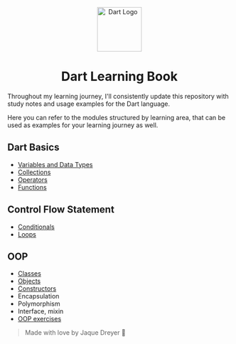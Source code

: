 <p align="center">
 <img alt="Dart Logo" width="100" img src="https://cdn.jsdelivr.net/gh/devicons/devicon@latest/icons/dart/dart-original.svg">      
  <h1 align="center">Dart Learning Book</h1>
</p>

Throughout my learning journey, I'll consistently update this repository with study notes and usage examples for the Dart language.

Here you can refer to the modules structured by learning area, that can be used as examples for your learning journey as well.

## Dart Basics
- [Variables and Data Types](./variables_types)
- [Collections](collections)
- [Operators](operators)
- [Functions](functions)

## Control Flow Statement
- [Conditionals](conditionals)
- [Loops](loops)

## OOP
- [Classes](oop)
- [Objects](oop)
- [Constructors](oop)
- Encapsulation
- Polymorphism
- Interface, mixin
- [OOP exercises](oop/oop_exercises) 


> Made with love by Jaque Dreyer 🧡
